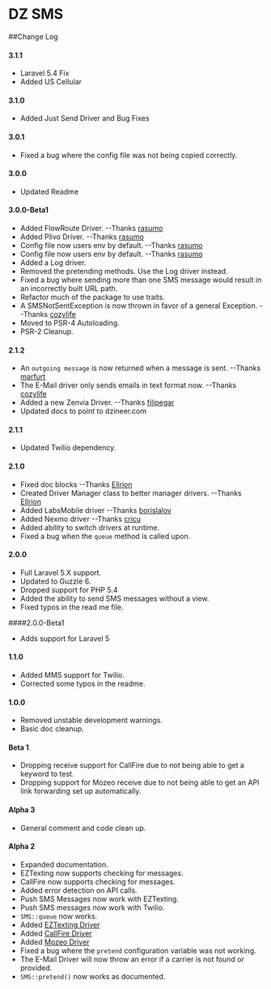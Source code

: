 DZ SMS
==========

##Change Log

#### 3.1.1
* Laravel 5.4 Fix
* Added US Cellular

#### 3.1.0
* Added Just Send Driver and Bug Fixes

#### 3.0.1
* Fixed a bug where the config file was not being copied correctly.

#### 3.0.0
* Updated Readme

#### 3.0.0-Beta1
* Added FlowRoute Driver. --Thanks [rasumo](https://github.com/rasumo)
* Added Plivo Driver. --Thanks [rasumo](https://github.com/rasumo)
* Config file now users env by default. --Thanks [rasumo](https://github.com/rasumo)
* Config file now users env by default. --Thanks [rasumo](https://github.com/rasumo)
* Added a Log driver.
* Removed the pretending methods.  Use the Log driver instead.
* Fixed a bug where sending more than one SMS message would result in an incorrectly built URL path.
* Refactor much of the package to use traits.
* A SMSNotSentException is now thrown in favor of a general Exception. --Thanks [cozylife](https://github.com/cozylife)
* Moved to PSR-4 Autoloading.
* PSR-2 Cleanup.

#### 2.1.2
* An `outgoing message` is now returned when a message is sent. --Thanks [marfurt](https://github.com/marfurt)
* The E-Mail driver only sends emails in text format now.  --Thanks [cozylife](https://github.com/cozylife)
* Added a new Zenvia Driver.  --Thanks [filipegar](https://github.com/filipegar)
* Updated docs to point to dzineer.com

#### 2.1.1
* Updated Twilio dependency.

#### 2.1.0
* Fixed doc blocks --Thanks [Ellrion](https://github.com/Ellrion)
* Created Driver Manager class to better manager drivers. --Thanks [Ellrion](https://github.com/Ellrion)
* Added LabsMobile driver --Thanks [borislalov](https://github.com/borislalov)
* Added Nexmo driver --Thanks [cricu](https://github.com/cricu)
* Added ability to switch drivers at runtime.
* Fixed a bug when the `queue` method is called upon.

#### 2.0.0
* Full Laravel 5.X support.
* Updated to Guzzle 6.
* Dropped support for PHP 5.4
* Added the ability to send SMS messages without a view.
* Fixed typos in the read me file.

####2.0.0-Beta1
* Adds support for Laravel 5

#### 1.1.0
* Added MMS support for Twilio.
* Corrected some typos in the readme.

#### 1.0.0
* Removed unstable development warnings.
* Basic doc cleanup.

#### Beta 1
* Dropping receive support for CallFire due to not being able to get a keyword to test.
* Dropping support for Mozeo receive due to not being able to get an API link forwarding set up automatically.

#### Alpha 3
* General comment and code clean up.

#### Alpha 2
* Expanded documentation.
* EZTexting now supports checking for messages.
* CallFire now supports checking for messages.
* Added error detection on API calls.
* Push SMS Messages now work with EZTexting.
* Push SMS messages now work with Twilio.
* `SMS::queue` now works.
* Added [EZTexting Driver](https://www.eztexting.com/)
* Added [CallFire Driver](https://www.callfire.com/)
* Added [Mozeo Driver](https://www.mozeo.com/)
* Fixed a bug where the `pretend` configuration variable was not working.
* The E-Mail Driver will now throw an error if a carrier is not found or provided.
* `SMS::pretend()` now works as documented.
